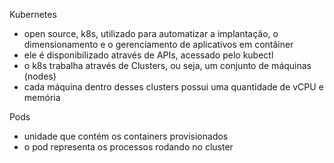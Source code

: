 Kubernetes

- open source, k8s, utilizado para automatizar a implantação, o dimensionamento e o gerenciamento de aplicativos em contâiner
- ele é disponibilizado através de APIs, acessado pelo kubectl
- o k8s trabalha através de Clusters, ou seja, um conjunto de máquinas (nodes)
- cada máquina dentro desses clusters possui uma quantidade de vCPU e memória

Pods

- unidade que contém os containers provisionados
- o pod representa os processos rodando no cluster
